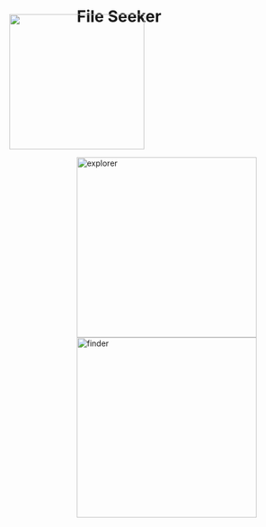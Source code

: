 # File Seeker

[<img width=240 src=https://github.com/user-attachments/assets/fab927c8-bbc8-41b6-8a2d-099a8b95eaf1 style="margin: -40px 0px 0px -120px;" />](https://play.google.com/store/apps/details?id=app.atomofiron.searchboxapp)

<img width="320" alt="explorer" src="https://github.com/user-attachments/assets/5885f82e-4450-4123-a148-0f0c16d989d5" />
<img width="320" alt="finder" src="https://github.com/user-attachments/assets/bb1bb7eb-9745-462d-ba77-94ff91b68cb5" />
